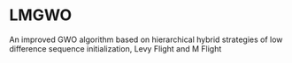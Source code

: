 # LMGWO
An improved GWO algorithm based on hierarchical hybrid strategies of low difference sequence initialization, Levy Flight and M Flight